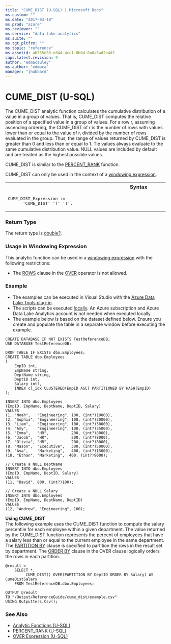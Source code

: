 ```yaml
---
title: "CUME_DIST (U-SQL) | Microsoft Docs"
ms.custom: ""
ms.date: "2017-03-10"
ms.prod: "azure"
ms.reviewer: ""
ms.service: "data-lake-analytics"
ms.suite: ""
ms.tgt_pltfrm: ""
ms.topic: "reference"
ms.assetid: ab535e58-e844-4cc1-8b04-0a0a5ad2e4d2
caps.latest.revision: 9
author: "edmacauley"
ms.author: "edmaca"
manager: "jhubbard"
---
```

# CUME_DIST (U-SQL)
The CUME_DIST analytic function calculates the cumulative distribution of a value in a group of values. That is, CUME_DIST computes the relative position of a specified value in a group of values. For a row r, assuming ascending ordering, the CUME_DIST of r is the number of rows with values lower than or equal to the value of r, divided by the number of rows evaluated in the group. Thus, the range of values returned by CUME_DIST is greater than 0 and less than or equal to 1. Tie values always evaluate to the same cumulative distribution value. NULL values are included by default and are treated as the highest possible values. 

CUME_DIST is similar to the [PERCENT_RANK](percent-rank-u-sql.md) function. 

CUME_DIST can only be used in the context of a [windowing expression](over-expression-u-sql.md). 

<table><th>Syntax</th><tr><td><pre>
CUME_DIST_Expression :=                                                                                  
      'CUME_DIST' '(' ')'.  
</pre></td></tr></table>

### Return Type 
The return type is [double?](numeric-types-and-literals.md). 

### Usage in Windowing Expression 
This analytic function can be used in a [windowing expression](over-expression-u-sql.md) with the following restrictions: 

* The [ROWS](over-expression-u-sql.md#row_cla) clause in the [OVER](over-expression-u-sql.md) operator is not allowed. 

### Example
- The examples can be executed in Visual Studio with the [Azure Data Lake Tools plug-in](https://www.microsoft.com/download/details.aspx?id=49504).  
- The scripts can be executed [locally](https://docs.microsoft.com/azure/data-lake-analytics/data-lake-analytics-data-lake-tools-get-started#run-u-sql-locally).  An Azure subscription and Azure Data Lake Analytics account is not needed when executed locally.
- The example below is based on the dataset defined below.  Ensure you create and populate the table in a separate window before executing the example.
```
CREATE DATABASE IF NOT EXISTS TestReferenceDB;
USE DATABASE TestReferenceDB; 

DROP TABLE IF EXISTS dbo.Employees;
CREATE TABLE dbo.Employees
(
    EmpID int,
    EmpName string,
    DeptName string,
    DeptID int,
    Salary int?,
    INDEX cl_idx CLUSTERED(EmpID ASC) PARTITIONED BY HASH(EmpID)
);

INSERT INTO dbo.Employees
(EmpID, EmpName, DeptName, DeptID, Salary)
VALUES
(1, "Noah",   "Engineering", 100, (int?)10000),
(2, "Sophia", "Engineering", 100, (int?)20000),
(3, "Liam",   "Engineering", 100, (int?)30000),
(4, "Amy",    "Engineering", 100, (int?)35000),
(5, "Emma",   "HR",          200, (int?)8000),
(6, "Jacob",  "HR",          200, (int?)8000),
(7, "Olivia", "HR",          200, (int?)8000),
(8, "Mason",  "Executive",   300, (int?)50000),
(9, "Ava",    "Marketing",   400, (int?)15000),
(10, "Ethan", "Marketing",  400, (int?)9000);

// Create a NULL DeptName
INSERT INTO dbo.Employees
(EmpID, EmpName, DeptID, Salary)
VALUES
(11, "David", 800, (int?)100);

// Create a NULL Salary
INSERT INTO dbo.Employees
(EmpID, EmpName, DeptName, DeptID)
VALUES
(12, "Andrew", "Engineering", 100);
```

**Using CUME_DIST**    
The following example uses the CUME_DIST function to compute the salary percentile for each employee within a given department. The value returned by the CUME_DIST function represents the percent of employees that have a salary less than or equal to the current employee in the same department. The [PARTITION BY](over-expression-u-sql.md#OPBC) clause is specified to partition the rows in the result set by department. The [ORDER BY](over-expression-u-sql.md#OBC) clause in the OVER clause logically orders the rows in each partition. 
```
@result =
    SELECT *,
         CUME_DIST() OVER(PARTITION BY DeptID ORDER BY Salary) AS CumeDistSalary
    FROM TestReferenceDB.dbo.Employees;

OUTPUT @result
TO "/Output/ReferenceGuide/cume_dist/example.csv"
USING Outputters.Csv();
```

### See Also 
* [Analytic Functions (U-SQL)](analytic-functions-u-sql.md)  
* [PERCENT_RANK (U-SQL)](percent-rank-u-sql.md) 
* [OVER Expression (U-SQL)](over-expression-u-sql.md) 
